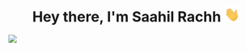 <h1 align="center"> Hey there, I'm Saahil Rachh <img src="https://raw.githubusercontent.com/SAL778/SAL778/main/img/hello.gif" width="30px" height="30px" /> </h1>
<img src="https://raw.githubusercontent.com/SAL778/SAL778/main/img/mr-bean-hi.gif" />

